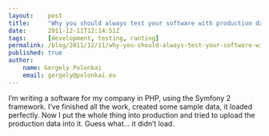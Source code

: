 ```yaml
---
layout:    post
title:     "Why you should always test your software with production data"
date:      2011-12-11T12:14:51Z
tags:      [development, testing, ranting]
permalink: /blog/2011/12/11/why-you-should-always-test-your-software-with-production-data
published: true
author:
    name: Gergely Polonkai
    email: gergely@polonkai.eu
---
```


I’m writing a software for my company in PHP, using the Symfony 2 framework.
I’ve finished all the work, created some sample data, it loaded perfectly. Now
I put the whole thing into production and tried to upload the production data
into it. Guess what… it didn’t load.
